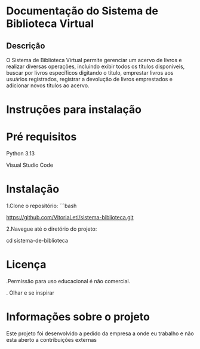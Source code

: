# Documentação do Sistema de Biblioteca Virtual

## Descrição 
O Sistema de Biblioteca Virtual permite gerenciar um acervo de livros e realizar diversas operações, incluindo exibir todos os títulos disponíveis, buscar por livros específicos digitando o título, emprestar livros aos usuários registrados, registrar a devolução de livros emprestados e adicionar novos títulos ao acervo.  


# Instruções para instalação

# Pré requisitos 

Python 3.13

Visual Studio Code


# Instalação
1.Clone o repositório:  ```bash

https://github.com/VitoriaLeti/sistema-biblioteca.git 


2.Navegue até o diretório do projeto:

  cd sistema-de-biblioteca 


# Licença
.Permissão para uso educacional é não comercial.

. Olhar e se inspirar

# Informações sobre o projeto
Este projeto foi desenvolvido a pedido da empresa a onde eu trabalho e não esta aberto a contribuições externas























 




